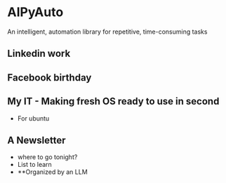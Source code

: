 # AIPyAuto
An intelligent, automation library for repetitive, time-consuming tasks
## Linkedin work
## Facebook birthday
## My IT - Making fresh OS ready to use in second
- For ubuntu 
## A Newsletter 
- where to go tonight?
- List to learn
- **Organized by an LLM